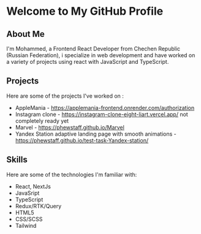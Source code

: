 # Welcome to My GitHub Profile

## About Me

I'm Mohammed, a Frontend React Developer from Chechen Republic (Russian Federation), i specialize in web development and have worked on a variety of projects using react with JavaScript and TypeScript. 

## Projects

Here are some of the projects I've worked on :

- AppleMania - https://applemania-frontend.onrender.com/authorization
- Instagram clone - https://instagram-clone-eight-liart.vercel.app/ not completely ready yet 
- Marvel - https://phewstaff.github.io/Marvel 
- Yandex Station adaptive landing page with smooth animations -https://phewstaff.github.io/test-task-Yandex-station/

## Skills

Here are some of the technologies I'm familiar with:

- React, NextJs
- JavaSript 
- TypeScript
- Redux/RTK/Query
- HTML5
- CSS/SCSS
- Tailwind

<!--
**phewstaff/phewstaff** is a ✨ _special_ ✨ repository because its `README.md` (this file) appears on your GitHub profile.




